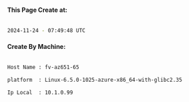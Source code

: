 
   
#### This Page Create at:

```bash

2024-11-24 - 07:49:48 UTC

```

#### Create By Machine:

```bash

Host Name : fv-az651-65

platform  : Linux-6.5.0-1025-azure-x86_64-with-glibc2.35

Ip Local  : 10.1.0.99

```

